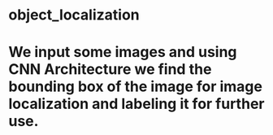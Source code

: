# object_localization
# We input some images and using CNN Architecture we find the bounding box of the image for image localization and labeling it for further use.

